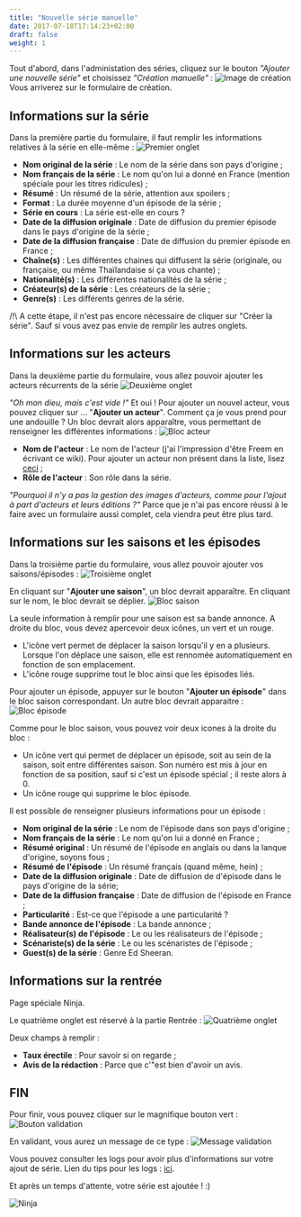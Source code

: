 ```yaml
---
title: "Nouvelle série manuelle"
date: 2017-07-18T17:14:23+02:00
draft: false
weight: 1
---
```


Tout d'abord, dans l'administation des séries, cliquez sur le bouton _"Ajouter une nouvelle série"_ et choisissez _"Création manuelle"_ :
![Image de création](https://i.imgur.com/WMBEqr6.png)
Vous arriverez sur le formulaire de création.

## Informations sur la série
Dans la première partie du formulaire, il faut remplir les informations relatives à la série en elle-même :
![Premier onglet](https://i.imgur.com/ZPOtGJD.png)

* **Nom original de la série** : Le nom de la série dans son pays d'origine ;
* **Nom français de la série** : Le nom qu'on lui a donné en France (mention spéciale pour les titres ridicules) ;
* **Résumé** : Un résumé de la série, attention aux spoilers ;
* **Format** : La durée moyenne d'un épisode de la série ;
* **Série en cours** : La série est-elle en cours ?
* **Date de la diffusion originale** : Date de diffusion du premier épisode dans le pays d'origine de la série ;
* **Date de la diffusion française** :  Date de diffusion du premier épisode en France ;
* **Chaîne(s)** : Les différentes chaines qui diffusent la série (originale, ou française, ou même Thaïlandaise si ça vous chante) ;
* **Nationalité(s)** : Les différentes nationalités de la série ;
* **Créateur(s) de la série** : Les créateurs de la série ;
* **Genre(s)** : Les différents genres de la série.

/!\ A cette étape, il n'est pas encore nécessaire de cliquer sur "Créer la série". Sauf si vous avez pas envie de remplir les autres onglets.

## Informations sur les acteurs
Dans la deuxième partie du formulaire, vous allez pouvoir ajouter les acteurs récurrents de la série 
![Deuxième onglet](https://i.imgur.com/oG5c94w.png)

_"Oh mon dieu, mais c'est vide !"_
Et oui ! Pour ajouter un nouvel acteur, vous pouvez cliquer sur ... "**Ajouter un acteur**". Comment ça je vous prend pour une andouille ?
Un bloc devrait alors apparaître, vous permettant de renseigner les différentes informations :
![Bloc acteur](https://i.imgur.com/yYYyzJ8.png)

* **Nom de l'acteur** : Le nom de l'acteur (j'ai l'impression d'être Freem en écrivant ce wiki). Pour ajouter un acteur non présent dans la liste, lisez [ceci](/tips/dropdown) ; 
* **Rôle de l'acteur** : Son rôle dans la série.

_"Pourquoi il n'y a pas la gestion des images d'acteurs, comme pour l'ajout à part d'acteurs et leurs éditions ?"_
Parce que je n'ai pas encore réussi à le faire avec un formulaire aussi complet, cela viendra peut être plus tard.

## Informations sur les saisons et les épisodes
Dans la troisième partie du formulaire, vous allez pouvoir ajouter vos saisons/épisodes :
![Troisième onglet](https://i.imgur.com/Dg8a1Ui.png)

En cliquant sur "**Ajouter une saison**", un bloc devrait apparaître.
En cliquant sur le nom, le bloc devrait se déplier.
![Bloc saison](https://i.imgur.com/eLIsFZI.png)

La seule information à remplir pour une saison est sa bande annonce.
A droite du bloc, vous devez apercevoir deux icônes, un vert et un rouge.
* L'icône vert permet de déplacer la saison lorsqu'il y en a plusieurs. Lorsque l'on déplace une saison, elle est rennomée automatiquement en fonction de son emplacement.
* L'icône rouge supprime tout le bloc ainsi que les épisodes liés.

Pour ajouter un épisode, appuyer sur le bouton "**Ajouter un épisode**" dans le bloc saison correspondant.
Un autre bloc devrait apparaitre :
![Bloc épisode](https://i.imgur.com/8UtEcQ7.png)

Comme pour le bloc saison, vous pouvez voir deux icones à la droite du bloc :
* Un icône vert qui permet de déplacer un épisode, soit au sein de la saison, soit entre différentes saison. Son numéro est mis à jour en fonction de sa position, sauf si c'est un épisode spécial ; il reste alors à 0.
* Un icône rouge qui supprime le bloc épisode.

Il est possible de renseigner plusieurs informations pour un épisode :

* **Nom original de la série** : Le nom de l'épisode dans son pays d'origine ;
* **Nom français de la série** : Le nom qu'on lui a donné en France ;
* **Résumé original** : Un résumé de l'épisode en anglais ou dans la lanque d'origine, soyons fous ;
* **Résumé de l'épisode** : Un résumé français (quand même, hein) ;
* **Date de la diffusion originale** : Date de diffusion de d'épisode dans le pays d'origine de la série;
* **Date de la diffusion française** : Date de diffusion de l'épisode en France ;
* **Particularité** : Est-ce que l'épisode a une particularité ? 
* **Bande annonce de l'épisode** : La bande annonce ;
* **Réalisateur(s) de l'épisode** : Le ou les réalisateurs de l'épisode ;
* **Scénariste(s) de la série** : Le ou les scénaristes de l'épisode ;
* **Guest(s) de la série** : Genre Ed Sheeran. 

## Informations sur la rentrée
Page spéciale Ninja.

Le quatrième onglet est réservé à la partie Rentrée :
![Quatrième onglet](https://i.imgur.com/f0T3gid.png)

Deux champs à remplir : 
* **Taux érectile** : Pour savoir si on regarde ;
* **Avis de la rédaction** : Parce que c'"est bien d'avoir un avis.

## FIN
Pour finir, vous pouvez cliquer sur le magnifique bouton vert :
![Bouton validation](https://i.imgur.com/GBSXxhT.png)

En validant, vous aurez un message de ce type : 
![Message validation](https://i.imgur.com/tVtkTs9.png)

Vous pouvez consulter les logs pour avoir plus d'informations sur votre ajout de série. Lien du tips pour les logs : [ici](/tips/logs).

Et après un temps d'attente, votre série est ajoutée ! :)

![Ninja](https://media.giphy.com/media/tyt5xLW9MY2Nq/giphy.gif)